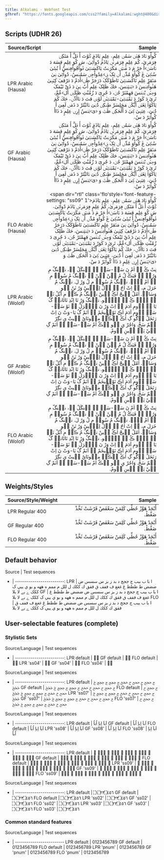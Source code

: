 ```yaml
---
title: Alkalami - Webfont Test
gfhref: "https://fonts.googleapis.com/css2?family=Alkalami:wght@400&display=swap"
---
```


## Scripts (UDHR 26)

Source/Script | Sample
------- | --------------------------------------:
LPR Arabic (Hausa) | <span dir="rtl" class='lpr' style='font-feature-settings: "ss09" 1'>کُواْوَ ࢽَادَ هَࢼِّࢽ سَمُࢽ عِلِمِ؞ عِلِمٍ یَاذَمَ ݣَوْتَ أَ ࢼَلَّ أَ مَتَکِࢽ ڢِرَمَرٜىٰ، کُمَ عِلِمٍ ڢِرَمَرٜىٰࢽ یَاذَمَ دُواْلٜىٰ؞ شِ کُوَ عِلِمٍ ڢَسَهَ دَ ࢽَاسَࢽَ›‏أَ حَرْ مَ دَ مَࢽیَࢽ مَکَرَࢽتُ یَاکَسَࢽثٜىٰ ࢼُواْڢُواْڢِࢽسُ أَ بُطٜىٰ سُکٜىٰ غَ کُواْوَ مُدِّࢽ أَࢽ ثِکَ ࢼَ›‏عِدُواْجِࢽ سَمُࢽسُ؞ دُواْلٜىٰ ࢽٜىٰ مَࢽُڢَرْ عِلِمِ تَاکَسَࢽثٜىٰ تَاطَوْکَکَ دَرَجَرْ طَࢽ›‏أَدَمْ دَ ࢼَرْڢَڢَ کِیَیٜىٰ هَࢼُّواْࢼِࢽسَ دَ  ‏‹‏یَࢽثِࢽسَ، حَكَ ظَلِکَ عِلِمِ أَبُ ࢽٜىٰ دَ ذَيْ تَیْمَکَ وَجٜىٰࢽ بُࢽࢼَسَ ڢَهِمْتَرْ جُࢽَ، دَ جُرِیَ دَ زُمُنْثِ ڟَکَࢽِࢽ أَل›‏عُمَّ، تَرٜىٰ دَ کَوَرْ دَ بَمْبَࢽثٜىٰ-بَمْبَࢽثٜىٰࢽ لَوْࢽِࢽ ڢَتَ دَ ࢽَاأَدِّࢽِ؞ حَكَ کُمَ یَاكَٰوُاْ ثِغَبَࢽ أَیُّکَࢽ مَجَلِسَرْ طِࢽکِࢽ دُࢽِیَ ࢽَاتَبَّتَرْ دَ ذَمَࢽ لَڢِیَ أَ دُࢽِیَ؞ عِيَیٜىٰ کٜىٰ دَ أَلْحَكِࢽ ظَݑَ وَ  ‏‹‏یَ›‏یَࢽسُ إِرِࢽ عِلِمٍ دَ ذَاأَ کُواْیَرْ دَ سُ؞</span>
GF Arabic (Hausa) | <span dir="rtl" class='gf' style='font-feature-settings: "ss09" 1'>کُواْوَ ࢽَادَ هَࢼِّࢽ سَمُࢽ عِلِمِ؞ عِلِمٍ یَاذَمَ ݣَوْتَ أَ ࢼَلَّ أَ مَتَکِࢽ ڢِرَمَرٜىٰ، کُمَ عِلِمٍ ڢِرَمَرٜىٰࢽ یَاذَمَ دُواْلٜىٰ؞ شِ کُوَ عِلِمٍ ڢَسَهَ دَ ࢽَاسَࢽَ›‏أَ حَرْ مَ دَ مَࢽیَࢽ مَکَرَࢽتُ یَاکَسَࢽثٜىٰ ࢼُواْڢُواْڢِࢽسُ أَ بُطٜىٰ سُکٜىٰ غَ کُواْوَ مُدِّࢽ أَࢽ ثِکَ ࢼَ›‏عِدُواْجِࢽ سَمُࢽسُ؞ دُواْلٜىٰ ࢽٜىٰ مَࢽُڢَرْ عِلِمِ تَاکَسَࢽثٜىٰ تَاطَوْکَکَ دَرَجَرْ طَࢽ›‏أَدَمْ دَ ࢼَرْڢَڢَ کِیَیٜىٰ هَࢼُّواْࢼِࢽسَ دَ  ‏‹‏یَࢽثِࢽسَ، حَكَ ظَلِکَ عِلِمِ أَبُ ࢽٜىٰ دَ ذَيْ تَیْمَکَ وَجٜىٰࢽ بُࢽࢼَسَ ڢَهِمْتَرْ جُࢽَ، دَ جُرِیَ دَ زُمُنْثِ ڟَکَࢽِࢽ أَل›‏عُمَّ، تَرٜىٰ دَ کَوَرْ دَ بَمْبَࢽثٜىٰ-بَمْبَࢽثٜىٰࢽ لَوْࢽِࢽ ڢَتَ دَ ࢽَاأَدِّࢽِ؞ حَكَ کُمَ یَاكَٰوُاْ ثِغَبَࢽ أَیُّکَࢽ مَجَلِسَرْ طِࢽکِࢽ دُࢽِیَ ࢽَاتَبَّتَرْ دَ ذَمَࢽ لَڢِیَ أَ دُࢽِیَ؞ عِيَیٜىٰ کٜىٰ دَ أَلْحَكِࢽ ظَݑَ وَ  ‏‹‏یَ›‏یَࢽسُ إِرِࢽ عِلِمٍ دَ ذَاأَ کُواْیَرْ دَ سُ؞</span>
FLO Arabic (Hausa) | <span dir="rtl" class='flo'style='font-feature-settings: "ss09" 1'>کُواْوَ ࢽَادَ هَࢼِّࢽ سَمُࢽ عِلِمِ؞ عِلِمٍ یَاذَمَ ݣَوْتَ أَ ࢼَلَّ أَ مَتَکِࢽ ڢِرَمَرٜىٰ، کُمَ عِلِمٍ ڢِرَمَرٜىٰࢽ یَاذَمَ دُواْلٜىٰ؞ شِ کُوَ عِلِمٍ ڢَسَهَ دَ ࢽَاسَࢽَ›‏أَ حَرْ مَ دَ مَࢽیَࢽ مَکَرَࢽتُ یَاکَسَࢽثٜىٰ ࢼُواْڢُواْڢِࢽسُ أَ بُطٜىٰ سُکٜىٰ غَ کُواْوَ مُدِّࢽ أَࢽ ثِکَ ࢼَ›‏عِدُواْجِࢽ سَمُࢽسُ؞ دُواْلٜىٰ ࢽٜىٰ مَࢽُڢَرْ عِلِمِ تَاکَسَࢽثٜىٰ تَاطَوْکَکَ دَرَجَرْ طَࢽ›‏أَدَمْ دَ ࢼَرْڢَڢَ کِیَیٜىٰ هَࢼُّواْࢼِࢽسَ دَ  ‏‹‏یَࢽثِࢽسَ، حَكَ ظَلِکَ عِلِمِ أَبُ ࢽٜىٰ دَ ذَيْ تَیْمَکَ وَجٜىٰࢽ بُࢽࢼَسَ ڢَهِمْتَرْ جُࢽَ، دَ جُرِیَ دَ زُمُنْثِ ڟَکَࢽِࢽ أَل›‏عُمَّ، تَرٜىٰ دَ کَوَرْ دَ بَمْبَࢽثٜىٰ-بَمْبَࢽثٜىٰࢽ لَوْࢽِࢽ ڢَتَ دَ ࢽَاأَدِّࢽِ؞ حَكَ کُمَ یَاكَٰوُاْ ثِغَبَࢽ أَیُّکَࢽ مَجَلِسَرْ طِࢽکِࢽ دُࢽِیَ ࢽَاتَبَّتَرْ دَ ذَمَࢽ لَڢِیَ أَ دُࢽِیَ؞ عِيَیٜىٰ کٜىٰ دَ أَلْحَكِࢽ ظَݑَ وَ  ‏‹‏یَ›‏یَࢽسُ إِرِࢽ عِلِمٍ دَ ذَاأَ کُواْیَرْ دَ سُ؞</span>
LPR Arabic (Wolof) | <span dir="rtl" class='lpr' lang='wo'>نِتْ ڪُ نࣹ اَمْ نَ سَݧْ-سَݧْ ݧُ جࣵنگَلْ ڪࣷ، نجࣵنگّ مِ وَرُݧُ ݖِ فَيَڪُ لُ مُ بࣷنْ بࣷنْ ݖِ نجࣵنگّ مُ سُوفࣹ مِ تࣹ اَمْ سࣷلࣷ. نجࣵنگّ مُ سُوفࣹ مِ لُ وَرْ لَ. نجࣵنگّ مُ خَرَلَ مِ، تࣹ اِتْ اَجُ ݖِ وࣵلُّ لِگّࣺييْ وَرْ نَنُ ڪࣷو وَسَارࣹ. اَمُلْ خࣹيجْ اَڪْ سࣹينْ نجࣵنگّ مُ ڪَوࣹ مِ اُبِّلْ نَݧُ ڪࣷ ڪࣺݒّ ڪُ ڪࣷ يࣹلّࣷو. نجࣵنگّ وَرْ نَا اِنْدِ نَاتَانگࣹ گُ يَا ݖِ دࣷومِ آدَمَ تࣹ اِتْ وَرْ نَ دࣴگࣴرَلْ ݧُ نَوْ سَݧْ-سَݧِ دࣷومِ آدَمَ اَڪِ تَوْفࣹيخَمْ ݖِ اَنَمْ گُ يَا-وَتْ نَ اِتْ رَتَخَلْ دࣺگّٗو گِ اَڪْ يࣷڪُّتࣹ مبࣷوتَايُ خࣹيتْ يِ نگِرْ جࣵمّ سَخْ. وَاجُرْ يِ ݧࣷو جࣴڪّ اَمْ سَݧْ-سَݧْ ݖِ اَنَمْ گِ ݧُيْ يَرࣹ سࣹينِ دࣷومْ.</span>
GF Arabic (Wolof) | <span dir="rtl" class='gf' lang='wo'>نِتْ ڪُ نࣹ اَمْ نَ سَݧْ-سَݧْ ݧُ جࣵنگَلْ ڪࣷ، نجࣵنگّ مِ وَرُݧُ ݖِ فَيَڪُ لُ مُ بࣷنْ بࣷنْ ݖِ نجࣵنگّ مُ سُوفࣹ مِ تࣹ اَمْ سࣷلࣷ. نجࣵنگّ مُ سُوفࣹ مِ لُ وَرْ لَ. نجࣵنگّ مُ خَرَلَ مِ، تࣹ اِتْ اَجُ ݖِ وࣵلُّ لِگّࣺييْ وَرْ نَنُ ڪࣷو وَسَارࣹ. اَمُلْ خࣹيجْ اَڪْ سࣹينْ نجࣵنگّ مُ ڪَوࣹ مِ اُبِّلْ نَݧُ ڪࣷ ڪࣺݒّ ڪُ ڪࣷ يࣹلّࣷو. نجࣵنگّ وَرْ نَا اِنْدِ نَاتَانگࣹ گُ يَا ݖِ دࣷومِ آدَمَ تࣹ اِتْ وَرْ نَ دࣴگࣴرَلْ ݧُ نَوْ سَݧْ-سَݧِ دࣷومِ آدَمَ اَڪِ تَوْفࣹيخَمْ ݖِ اَنَمْ گُ يَا-وَتْ نَ اِتْ رَتَخَلْ دࣺگّٗو گِ اَڪْ يࣷڪُّتࣹ مبࣷوتَايُ خࣹيتْ يِ نگِرْ جࣵمّ سَخْ. وَاجُرْ يِ ݧࣷو جࣴڪّ اَمْ سَݧْ-سَݧْ ݖِ اَنَمْ گِ ݧُيْ يَرࣹ سࣹينِ دࣷومْ.</span>
FLO Arabic (Wolof) | <span dir="rtl" class='flo' lang='wo'>نِتْ ڪُ نࣹ اَمْ نَ سَݧْ-سَݧْ ݧُ جࣵنگَلْ ڪࣷ، نجࣵنگّ مِ وَرُݧُ ݖِ فَيَڪُ لُ مُ بࣷنْ بࣷنْ ݖِ نجࣵنگّ مُ سُوفࣹ مِ تࣹ اَمْ سࣷلࣷ. نجࣵنگّ مُ سُوفࣹ مِ لُ وَرْ لَ. نجࣵنگّ مُ خَرَلَ مِ، تࣹ اِتْ اَجُ ݖِ وࣵلُّ لِگّࣺييْ وَرْ نَنُ ڪࣷو وَسَارࣹ. اَمُلْ خࣹيجْ اَڪْ سࣹينْ نجࣵنگّ مُ ڪَوࣹ مِ اُبِّلْ نَݧُ ڪࣷ ڪࣺݒّ ڪُ ڪࣷ يࣹلّࣷو. نجࣵنگّ وَرْ نَا اِنْدِ نَاتَانگࣹ گُ يَا ݖِ دࣷومِ آدَمَ تࣹ اِتْ وَرْ نَ دࣴگࣴرَلْ ݧُ نَوْ سَݧْ-سَݧِ دࣷومِ آدَمَ اَڪِ تَوْفࣹيخَمْ ݖِ اَنَمْ گُ يَا-وَتْ نَ اِتْ رَتَخَلْ دࣺگّٗو گِ اَڪْ يࣷڪُّتࣹ مبࣷوتَايُ خࣹيتْ يِ نگِرْ جࣵمّ سَخْ. وَاجُرْ يِ ݧࣷو جࣴڪّ اَمْ سَݧْ-سَݧْ ݖِ اَنَمْ گِ ݧُيْ يَرࣹ سࣹينِ دࣷومْ.</span>

## Weights/Styles

<!--- https://www.reddit.com/r/learn_arabic/comments/oo7mes/is_there_a_sentence_in_arabic_that_uses_one_of/ -->

Source/Style/Weight | Sample
------- | -------------------------:
LPR Regular 400 | <span dir="rtl" class='lpr' style='font-weight: 400'>أَبْجَدْ هَوَّزْ حُطِّي كَلِمَنْ سَعْفَصْ قَرْشَتْ ثَخَّذْ ضَغَّظْ.</span>
GF Regular 400 | <span dir="rtl" class='gf' style='font-weight: 400'>أَبْجَدْ هَوَّزْ حُطِّي كَلِمَنْ سَعْفَصْ قَرْشَتْ ثَخَّذْ ضَغَّظْ.</span>
FLO Regular 400 | <span dir="rtl" class='flo' style='font-weight: 400'>أَبْجَدْ هَوَّزْ حُطِّي كَلِمَنْ سَعْفَصْ قَرْشَتْ ثَخَّذْ ضَغَّظْ.</span>

## Default behavior

<!--- x0627 x0020 x0628 x0627 x0020 x0628 x0020 x0628 x0628 x0628 x0020 x062c x0020 x062c x062c x062c x0020 x062f x0020 x0628 x062f x0020 x0632 x0020 x0628 x0632 x0020 x0633 x0020 x0633 x0633 x0633 x0020 x0636 x0020 x0636 x0636 x0636 x0020 x0637 x0020 x0637 x0637 x0637 x0020 x063a x0020 x063a x063a x063a x0020 x0641 x0020 x0641 x0641 x0641 x0020 x0642 x0020 x0642 x0642 x0642 x0020 x0643 x0020 x0643 x0643 x0643 x0020 x0644 x0020 x0644 x0644 x0644 x0020 x0645 x0020 x0645 x0645 x0645 x0020 x0647 x0020 x0647 x0647 x0647 x0020 x0648 x0020 x0628 x0648 x0020 x064a x0020 x064a x064a x064a x0020 x06a9 x0020 x06a9 x06a9 x06a9 x0020 x06d2 x0020 x0628 x06d2 x0020 x0644 x0627 x0020 x0628 x0644 x0627 -->

Source | Test sequences
- | -------------------------:
LPR | <span class='lpr'>ا با ب ببب ج ججج د بد ز بز س سسس ض ضضض ط ططط غ غغغ ف ففف ق ققق ك ككك ل للل م ممم ه ههه و بو ي ييي ک ککک ے بے لا بلا</span>
GF  | <span class='gf'>ا با ب ببب ج ججج د بد ز بز س سسس ض ضضض ط ططط غ غغغ ف ففف ق ققق ك ككك ل للل م ممم ه ههه و بو ي ييي ک ککک ے بے لا بلا</span>
FLO | <span class='flo'>ا با ب ببب ج ججج د بد ز بز س سسس ض ضضض ط ططط غ غغغ ف ففف ق ققق ك ككك ل للل م ممم ه ههه و بو ي ييي ک ککک ے بے لا بلا</span>

## User-selectable features (complete)

### Stylistic Sets

<!--- ss04 imala e x0628 x065c -->

Source/Language | Test sequences
- | -------------------------:
LPR default | <span class='lpr'>بٜ</span>
GF default  | <span class='gf'>بٜ</span>
FLO default | <span class='flo'>بٜ</span>
LPR 'ss04' | <span class='lpr' style='font-feature-settings: "ss04" 1'>بٜ</span>
GF 'ss04'  | <span class='gf' style='font-feature-settings: "ss04" 1'>بٜ</span>
FLO 'ss04' | <span class='flo' style='font-feature-settings: "ss04" 1'>بٜ</span>

<!--- ss07 jeem/hah x062c x0020 x062c x062c x062c x0020 x062d x0020 x062d x062d x062d x0020 x062e x0020 x062e x062e x062e x0020 x0683 x0020 x0683 x0683 x0683 x0020 x0684 x0020 x0684 x0684 x0684 x0020 x08A2 x0020 x08A2 x08A2 x08A2 x0020 -->

Source/Language | Test sequences
- | -------------------------:
LPR default | <span class='lpr'>ج ججج ح ححح خ خخخ ڃ ڃڃڃ ڄ ڄڄڄ ࢢ ࢢࢢࢢ </span>
GF default  | <span class='gf'>ج ججج ح ححح خ خخخ ڃ ڃڃڃ ڄ ڄڄڄ ࢢ ࢢࢢࢢ </span>
FLO default | <span class='flo'>ج ججج ح ححح خ خخخ ڃ ڃڃڃ ڄ ڄڄڄ ࢢ ࢢࢢࢢ </span>
LPR 'ss07' | <span class='lpr' style='font-feature-settings: "ss07" 1'>ج ججج ح ححح خ خخخ ڃ ڃڃڃ ڄ ڄڄڄ ࢢ ࢢࢢࢢ </span>
GF 'ss07'  | <span class='gf' style='font-feature-settings: "ss07" 1'>ج ججج ح ححح خ خخخ ڃ ڃڃڃ ڄ ڄڄڄ ࢢ ࢢࢢࢢ </span>
FLO 'ss07' | <span class='flo' style='font-feature-settings: "ss07" 1'>ج ججج ح ححح خ خخخ ڃ ڃڃڃ ڄ ڄڄڄ ࢢ ࢢࢢࢢ </span>

<!--- ss08 alef x0627 x064e x0628 x0627 x064e x0020 x0627 x0650 x0628 x0627 x0650 x0020 x0627 x064f x0628 x0627 x064f -->

Source/Language | Test sequences
- | -------------------------:
LPR default | <span class='lpr'>اَباَ اِباِ اُباُ</span>
GF default  | <span class='gf'>اَباَ اِباِ اُباُ</span>
FLO default | <span class='flo'>اَباَ اِباِ اُباُ</span>
LPR 'ss08' | <span class='lpr' style='font-feature-settings: "ss08" 1'>اَباَ اِباِ اُباُ</span>
GF 'ss08'  | <span class='gf' style='font-feature-settings: "ss08" 1'>اَباَ اِباِ اُباُ</span>
FLO 'ss08' | <span class='flo' style='font-feature-settings: "ss08" 1'>اَباَ اِباِ اُباُ</span>

<!--- ss09 wagaf x063f x0020 x063f x063f x063f x0020 x069f x0020 x069f x069f x069f x0020 x0751 x0020 x0751 x0751 x0751 x0020 x0763 x0020 x0763 x0763 x0763 x0020 x08c3 x0020 x08c3 x08c3 x08c3 x0020 x0020 x08c4 x0020 x08c4 x08c4 x08c4 x0020 -->

Source/Language | Test sequences
- | -------------------------:
LPR default | <span class='lpr'>ؿ ؿؿؿ ڟ ڟڟڟ ݑ ݑݑݑ ݣ ݣݣݣ ࣃ ࣃࣃࣃ  ࣄ ࣄࣄࣄ </span>
GF default  | <span class='gf'>ؿ ؿؿؿ ڟ ڟڟڟ ݑ ݑݑݑ ݣ ݣݣݣ ࣃ ࣃࣃࣃ  ࣄ ࣄࣄࣄ </span>
FLO default | <span class='flo'>ؿ ؿؿؿ ڟ ڟڟڟ ݑ ݑݑݑ ݣ ݣݣݣ ࣃ ࣃࣃࣃ  ࣄ ࣄࣄࣄ </span>
LPR 'ss09' | <span class='lpr' style='font-feature-settings: "ss09" 1'>ؿ ؿؿؿ ڟ ڟڟڟ ݑ ݑݑݑ ݣ ݣݣݣ ࣃ ࣃࣃࣃ  ࣄ ࣄࣄࣄ </span>
GF 'ss09'  | <span class='gf' style='font-feature-settings: "ss09" 1'>ؿ ؿؿؿ ڟ ڟڟڟ ݑ ݑݑݑ ݣ ݣݣݣ ࣃ ࣃࣃࣃ  ࣄ ࣄࣄࣄ </span>
FLO 'ss09' | <span class='flo' style='font-feature-settings: "ss09" 1'>ؿ ؿؿؿ ڟ ڟڟڟ ݑ ݑݑݑ ݣ ݣݣݣ ࣃ ࣃࣃࣃ  ࣄ ࣄࣄࣄ </span>

<!--- ss02 end of ayah x06dd x0661 x06dd x0662 x0663 x06dd x0664 x0665 x0666 x0020 -->

Source/Language | Test sequences
- | -------------------------:
LPR default | <span class='lpr'>۝١۝٢٣۝٤٥٦ </span>
GF default  | <span class='gf'>۝١۝٢٣۝٤٥٦ </span>
FLO default | <span class='flo'>۝١۝٢٣۝٤٥٦ </span>
LPR 'ss02' | <span class='lpr' style='font-feature-settings: "ss02" 1'>۝١۝٢٣۝٤٥٦ </span>
GF 'ss02'  | <span class='gf' style='font-feature-settings: "ss02" 1'>۝١۝٢٣۝٤٥٦ </span>
FLO 'ss02' | <span class='flo' style='font-feature-settings: "ss02" 1'>۝١۝٢٣۝٤٥٦ </span>
LPR 'ss03' | <span class='lpr' style='font-feature-settings: "ss03" 1'>۝١۝٢٣۝٤٥٦ </span>
GF 'ss03'  | <span class='gf' style='font-feature-settings: "ss03" 1'>۝١۝٢٣۝٤٥٦ </span>
FLO 'ss03' | <span class='flo' style='font-feature-settings: "ss03" 1'>۝١۝٢٣۝٤٥٦ </span>

### Common standard features

<!--- pnum proportional x0030 x0031 x0032 x0033 x0034 x0035 x0036 x0037 x0038 x0039 -->

Source/Language | Test sequences
- | -------------------------
LPR default | <span class='lpr'>0123456789</span>
GF default  | <span class='gf'>0123456789</span>
FLO default | <span class='flo'>0123456789</span>
LPR 'pnum' | <span class='lpr' style='font-feature-settings: "pnum" 1'>0123456789</span>
GF 'pnum'  | <span class='gf' style='font-feature-settings: "pnum" 1'>0123456789</span>
FLO 'pnum' | <span class='flo' style='font-feature-settings: "pnum" 1'>0123456789</span>

